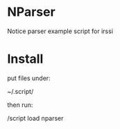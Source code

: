 # NParser
Notice parser example script for irssi

# Install
put files under:

  ~/.script/

then run: 

  /script load nparser
